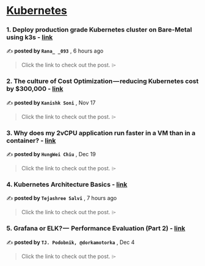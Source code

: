 
<h1><a href=https://medium.com/tag/kubernetes/recommended target="_blank" rel="noopener noreferrer">Kubernetes</a></h1>
<h3>1. Deploy production grade Kubernetes cluster on Bare-Metal using k3s - <a href=https://medium.com/@rana_093/deploy-production-grade-kubernetes-cluster-on-bare-metal-using-k3s-a74d3091b6b4?source=tag_recommended_feed---------0-84----------kubernetes----------4d5c6ab2_2301_4092_aa49_90ab14f2e7be------- target="_blank" rel="noopener noreferrer">link</a></h3>

✍️ **posted by `Rana_ _093`** <date> , 6 hours ago</date>

<blockquote>Click the link to check out the post. ⌲</blockquote>

<h3>2. The culture of Cost Optimization — reducing Kubernetes cost by $300,000 - <a href=https://medium.com/razorpay-engineering/the-culture-of-cost-optimization-reducing-kubernetes-cost-by-300-000-32611cdd19d9?source=tag_recommended_feed---------1-107----------kubernetes----------4d5c6ab2_2301_4092_aa49_90ab14f2e7be------- target="_blank" rel="noopener noreferrer">link</a></h3>

✍️ **posted by `Kanishk Soni`** <date> , Nov 17</date>

<blockquote>Click the link to check out the post. ⌲</blockquote>

<h3>3. Why does my 2vCPU application run faster in a VM than in a container? - <a href=https://medium.com/@hwchiu/why-does-my-2vcpu-application-run-faster-in-a-vm-than-in-a-container-6438ffaba245?source=tag_recommended_feed---------2-85----------kubernetes----------4d5c6ab2_2301_4092_aa49_90ab14f2e7be------- target="_blank" rel="noopener noreferrer">link</a></h3>

✍️ **posted by `HungWei Chiu`** <date> , Dec 19</date>

<blockquote>Click the link to check out the post. ⌲</blockquote>

<h3>4. Kubernetes Architecture Basics - <a href=https://medium.com/@keentolearn/kubernetes-architecture-basics-9bd42eef9d15?source=tag_recommended_feed---------3-84----------kubernetes----------4d5c6ab2_2301_4092_aa49_90ab14f2e7be------- target="_blank" rel="noopener noreferrer">link</a></h3>

✍️ **posted by `Tejashree Salvi`** <date> , 7 hours ago</date>

<blockquote>Click the link to check out the post. ⌲</blockquote>

<h3>5. Grafana or ELK? —  Performance Evaluation (Part 2) - <a href=https://medium.com/gitconnected/grafana-or-elk-performance-evaluation-part-2-65c8ace147ae?source=tag_recommended_feed---------4-107----------kubernetes----------4d5c6ab2_2301_4092_aa49_90ab14f2e7be------- target="_blank" rel="noopener noreferrer">link</a></h3>

✍️ **posted by `TJ. Podobnik, @dorkamotorka`** <date> , Dec 4</date>

<blockquote>Click the link to check out the post. ⌲</blockquote>

